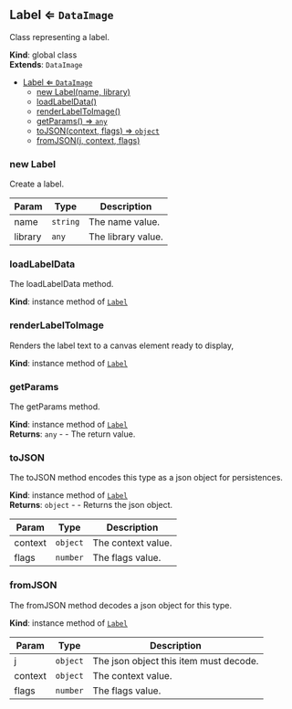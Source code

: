 <a name="Label"></a>

## Label ⇐ <code>DataImage</code>
Class representing a label.

**Kind**: global class  
**Extends**: <code>DataImage</code>  

* [Label ⇐ <code>DataImage</code>](#Label)
    * [new Label(name, library)](#new-Label)
    * [loadLabelData()](#loadLabelData)
    * [renderLabelToImage()](#renderLabelToImage)
    * [getParams() ⇒ <code>any</code>](#getParams)
    * [toJSON(context, flags) ⇒ <code>object</code>](#toJSON)
    * [fromJSON(j, context, flags)](#fromJSON)

<a name="new_Label_new"></a>

### new Label
Create a label.


| Param | Type | Description |
| --- | --- | --- |
| name | <code>string</code> | The name value. |
| library | <code>any</code> | The library value. |

<a name="Label+loadLabelData"></a>

### loadLabelData
The loadLabelData method.

**Kind**: instance method of [<code>Label</code>](#Label)  
<a name="Label+renderLabelToImage"></a>

### renderLabelToImage
Renders the label text to a canvas element ready to display,

**Kind**: instance method of [<code>Label</code>](#Label)  
<a name="Label+getParams"></a>

### getParams
The getParams method.

**Kind**: instance method of [<code>Label</code>](#Label)  
**Returns**: <code>any</code> - - The return value.  
<a name="Label+toJSON"></a>

### toJSON
The toJSON method encodes this type as a json object for persistences.

**Kind**: instance method of [<code>Label</code>](#Label)  
**Returns**: <code>object</code> - - Returns the json object.  

| Param | Type | Description |
| --- | --- | --- |
| context | <code>object</code> | The context value. |
| flags | <code>number</code> | The flags value. |

<a name="Label+fromJSON"></a>

### fromJSON
The fromJSON method decodes a json object for this type.

**Kind**: instance method of [<code>Label</code>](#Label)  

| Param | Type | Description |
| --- | --- | --- |
| j | <code>object</code> | The json object this item must decode. |
| context | <code>object</code> | The context value. |
| flags | <code>number</code> | The flags value. |

